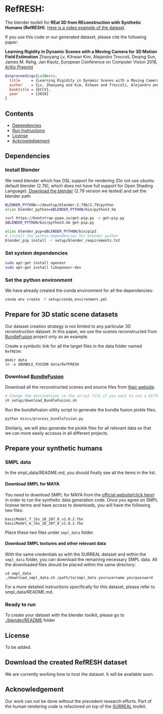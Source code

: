 # RefRESH:

The blender toolkit for **REal 3D from REconstruction with Synthetic Humans (RefRESH)**. [Here is a video example of the dataset][6].

If you use this code or our generated dataset, please cite the following paper:

**Learning Rigidity in Dynamic Scenes with a Moving Camera for 3D Motion Field Estimation**
Zhaoyang Lv, Kihwan Kim, Alejandro Troccoli, Deqing Sun, James M. Rehg, Jan Kautz, 
European Conference on Computer Vision 2018, [ArXiv Preprint][7]

```bibtex
@inproceedings{Lv18eccv,  
  title     = {Learning Rigidity in Dynamic Scenes with a Moving Camera for 3D Motion Field Estimation},  
  author    = {Lv, Zhaoyang and Kim, Kihwan and Troccoli, Alejandro and Rehg, James and Kautz, Jan},  
  booktitle = {ECCV},  
  year      = {2018}  
}
```

## Contents 

* [Dependencies](#Dependencies)
* [Run Instructions](./blender/README.md)
* [License](#License)
* [Acknowledgement](#Acknowledgement)

## Dependencies

### Install Blender

We need blender which has OSL support for rendering (Do not use ubuntu default blender (2.76), which does not have full support for Open Shading Language).
[Download the blender][1] (2.79 version we tested) and set the blender path

``` bash
BLENDER_PYTHON=~/develop/blender-2.79b/2.79/python
alias blender_python=$BLENDER_PYTHON/bin/python3.5m

curl https://bootstrap.pypa.io/get-pip.py -o get-pip.py
$BLENDER_PYTHON/bin/python3.5m get-pip.py

alias blender_pip=$BLENDER_PYTHON/bin/pip3
# install the python dependencies for blender python  
blender_pip install -r setup/blender_requirements.txt
```

### Set system dependencies

``` bash
sudo apt-get install openexr
sudo apt-get install libopenexr-dev
```

### Set the python environment 

We have already created the conda environment for all the dependencies:

``` bash
conda env create -f setup/conda_environment.yml
```

## Prepare for 3D static scene datasets

Our dataset creation strategy is not limited to any particular 3D reconstruction dataset. In this paper, we use the scenes reconstructed from [BundleFusion][4] project only as an example. 

Create a symbolic link for all the target files in the data folder named `RefRESH`:

```
mkdir data
ln -s $BUNDLE_FUSION data/RefFRESH
```

### Download [BundleFusion][4]

Download all the reconstructed scenes and source files from [their website][4]:
```bash
# Change the destinationn in the script file if you want to use a different location.
sh setup/download_BundleFusion.sh
```
Run the bundlefusion utility script to generate the bundle fusion pickle files.
```bash
python miscs/process_bundlefusion.py
```
Similarly, we will also generate the pickle files for all relevant data so that we can more easily accesss in all different projects.

## Prepare your synthetic humans 

### SMPL data

In the smpl_data/README.md, you should finally see all the items in the list.

#### Download SMPL for MAYA

You need to download SMPL for MAYA from the [official website(click here)][3] in order to run the synthetic data generation code. Once you agree on SMPL license terms and have access to downloads, you will have the following two files:

```
basicModel_f_lbs_10_207_0_v1.0.2.fbx
basicModel_m_lbs_10_207_0_v1.0.2.fbx
```

Place these two files under `smpl_data` folder.

#### Download SMPL textures and other relevant data

With the same credentials as with the SURREAL dataset and within the `smpl_data` folder, you can download the remaining necessary SMPL data. All the downloaded files should be placed within the same directory:

``` shell
cd smpl_data
./download_smpl_data.sh /path/to/smpl_data yourusername yourpassword
```

For a more detailed instructions specifically for this dataset, please refer to smpl_data/README.md.

### Ready to run

To create your dataset with the blender toolkit, please go to [./blender/README](./blender/README.md) folder 

## License

To be added. 

## Download the created RefRESH dataset

We are currently working how to host the dataset. It will be available soon. 

## Acknowledgement 

Our work can not be done without the precedent research efforts. Part of the human rendering code is refactored on top of the [SURREAL][5] toolkit. 

[1]: http://download.blender.org/release/
[2]: https://launchpad.net/~thomas-schiex/+archive/ubuntu/blender
[3]: http://smpl.is.tue.mpg.de
[4]: http://graphics.stanford.edu/projects/bundlefusion/
[5]: https://github.com/gulvarol/surreal
[6]: https://youtu.be/MnTHkOCY790?t=3m5s
[7]: https://arxiv.org/abs/1804.04259
